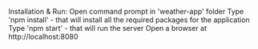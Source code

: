 Installation & Run:
Open command prompt in 'weather-app' folder
Type 'npm install' - that will install all the required packages for the application
Type 'npm start' - that will run the server
Open a browser at http://localhost:8080
